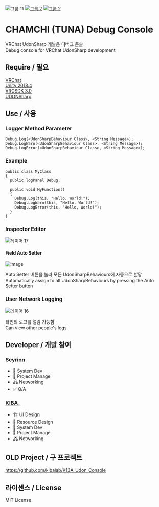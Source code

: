 ![그룹 11](https://user-images.githubusercontent.com/31209389/162854013-bea8905c-fcba-4499-8406-762b7b29ff89.png)
[![그룹 2](https://user-images.githubusercontent.com/31209389/162854080-7c9a03d4-d1ba-4c7a-aab2-ba92b8a356e7.png)](https://booth.pm/ko/items/3779891)
[![그룹 2](https://user-images.githubusercontent.com/31209389/162855182-0022e7c9-c747-437a-ad5c-d34da509a007.png)](https://github.com/vrchat-community/UdonSharp)


# CHAMCHI (TUNA) Debug Console
VRChat UdonSharp 개발용 디버그 콘솔<br>
Debug console for VRChat UdonSharp development<br>
  
## Require / 필요
[VRChat](https://store.steampowered.com/app/438100/VRChat/)<br>
[Unity 2018.4](https://unity3d.com/kr/unity/whats-new/2018.4.20)<br>
[VRCSDK 3.0](https://vrchat.com/home/download)<br>
[UDONSharp](https://github.com/MerlinVR/UdonSharp)<br>

## Use / 사용

### Logger Method Parameter
```
Debug.Log(<UdonSharpBehaviour Class>, <String Message>);
Debug.LogWarn(<UdonSharpBehaviour Class>, <String Message>);
Debug.LogError(<UdonSharpBehaviour Class>, <String Message>);
```

### Example
```
public class MyClass
{
  public logPanel Debug;
  
  public void MyFunction()
  {
    Debug.Log(this, "Hello, World!");
    Debug.LogWarn(this, "Hello, World!");
    Debug.LogError(this, "Hello, World!");
  }
}
```

### Inspector Editor
![레이어 17](https://user-images.githubusercontent.com/31209389/162856572-66939b3b-7d02-4902-8e66-1b4d017e78f8.png)<br>

#### Field Auto Setter
![image](https://user-images.githubusercontent.com/31209389/162856150-64858806-bb20-4371-8a84-23c826271205.png)<br>

Auto Setter 버튼을 눌러 모든 UdonSharpBehaviours에 자동으로 할당<br>
Automatically assign to all UdonSharpBehaviours by pressing the Auto Setter button<br>

### User Network Logging
![레이어 16](https://user-images.githubusercontent.com/31209389/162856433-6b547204-7433-40ce-8279-c316d8ae3fca.png)

타인의 로그를 열람 가능함<br>
Can view other people's logs<br>
  
## Developer / 개발 참여
### [Seyrinn](https://github.com/seyrinn)
* 🎲 System Dev<br>
* 📓 Project Manage<br>
* 🖧 Networking<br>
* ✅ Q/A<br>
### [KIBA_](https://github.com/kibalab)
* 🏗 UI Design<br>
* 🎨 Resource Design<br>
* 🎲 System Dev<br>
* 📓 Project Manage<br>
* 🖧 Networking<br>

## OLD Project / 구 프로젝트
https://github.com/kibalab/K13A_Udon_Console

## 라이센스 / License

MIT License

